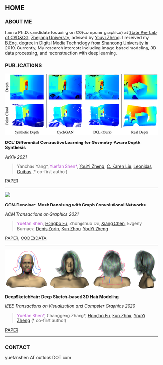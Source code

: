 ## HOME

### ABOUT ME

I am a Ph.D. candidate focusing on CG(computer graphics) at [State Key Lab of CAD&CG](http://www.cad.zju.edu.cn/english.html), [Zhejiang University](http://www.zju.edu.cn/english/), advised by [Youyi Zheng](http://www.youyizheng.net/). I received my B.Eng. degree in Digital Media Technology from [Shandong University](http://www.en.sdu.edu.cn/) in 2019. Currently, My research interests including image-based modeling, 3D data processing, and reconstruction with deep learning.

### PUBLICATIONS

![](/img/DCLTeaser.png)

**DCL: Differential Contrastive Learning for Geometry-Aware Depth Synthesis**

*ArXiv 2021*

> Yanchao Yang\*, <font color=MediumOrchid>Yuefan Shen*</font>, [YouYi Zheng](http://www.youyizheng.net/), [C. Karen Liu](https://profiles.stanford.edu/c-karen-liu), [Leonidas Guibas](https://geometry.stanford.edu/member/guibas/) (\* co-first author)

[PAPER](https://arxiv.org/pdf/2107.13087.pdf)

***

![](/img/GCNDenoiserTeaser.png)

**GCN-Denoiser: Mesh Denoising with Graph Convolutional Networks**

*ACM Transactions on Graphics 2021*

> <font color=MediumOrchid>Yuefan Shen</font>, [Hongbo Fu](http://sweb.cityu.edu.hk/hongbofu/), Zhongshuo Du, [Xiang Chen](http://flyingxiang.net/), Evgeny Burnaev, [Denis Zorin](https://cims.nyu.edu/gcl/denis.html), [Kun Zhou](http://kunzhou.net/), [YouYi Zheng](http://www.youyizheng.net/)

[PAPER](http://www.youyizheng.net/docs/gcn-denoiser.pdf), [CODE&DATA](https://github.com/Jhonve/GCN-Denoiser)

***

![](/img/DeepSketchHairTeaser.png)

**DeepSketchHair: Deep Sketch-based 3D Hair Modeling**

*IEEE Transactions on Visualization and Computer Graphics 2020*

> <font color=MediumOrchid>Yuefan Shen*</font>, Changgeng Zhang\*, [Hongbo Fu](http://sweb.cityu.edu.hk/hongbofu/), [Kun Zhou](http://kunzhou.net/), [YouYi Zheng](http://www.youyizheng.net/) (\* co-first author)

[PAPER](https://arxiv.org/pdf/1908.07198.pdf)

***

### CONTACT

yuefanshen AT outlook DOT com
